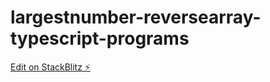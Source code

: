 # largestnumber-reversearray-typescript-programs

[Edit on StackBlitz ⚡️](https://stackblitz.com/edit/largestnumber-reversearray-typescript-programs)